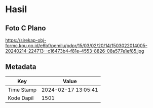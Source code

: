 # Hasil

## Foto C Plano

https://sirekap-obj-formc.kpu.go.id/e6bf/pemilu/pdpr/15/03/02/20/14/1503022014005-20240214-224713--c16473b4-f81e-4553-8826-08a577e1ef85.jpg


## Metadata

| Key        | Value               |
| ---------- | ------------------- |
| Time Stamp | 2024-02-17 13:05:41 |
| Kode Dapil | 1501                |



